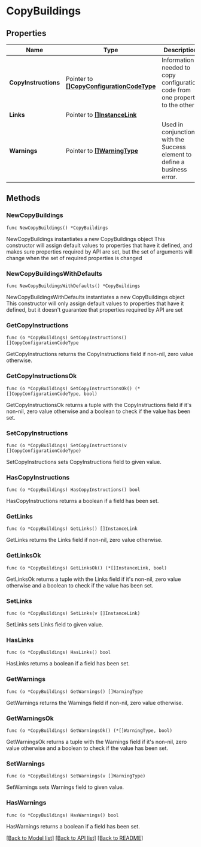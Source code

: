# CopyBuildings

## Properties

Name | Type | Description | Notes
------------ | ------------- | ------------- | -------------
**CopyInstructions** | Pointer to [**[]CopyConfigurationCodeType**](CopyConfigurationCodeType.md) | Information needed to copy configuration code from one property to the other. | [optional] 
**Links** | Pointer to [**[]InstanceLink**](InstanceLink.md) |  | [optional] 
**Warnings** | Pointer to [**[]WarningType**](WarningType.md) | Used in conjunction with the Success element to define a business error. | [optional] 

## Methods

### NewCopyBuildings

`func NewCopyBuildings() *CopyBuildings`

NewCopyBuildings instantiates a new CopyBuildings object
This constructor will assign default values to properties that have it defined,
and makes sure properties required by API are set, but the set of arguments
will change when the set of required properties is changed

### NewCopyBuildingsWithDefaults

`func NewCopyBuildingsWithDefaults() *CopyBuildings`

NewCopyBuildingsWithDefaults instantiates a new CopyBuildings object
This constructor will only assign default values to properties that have it defined,
but it doesn't guarantee that properties required by API are set

### GetCopyInstructions

`func (o *CopyBuildings) GetCopyInstructions() []CopyConfigurationCodeType`

GetCopyInstructions returns the CopyInstructions field if non-nil, zero value otherwise.

### GetCopyInstructionsOk

`func (o *CopyBuildings) GetCopyInstructionsOk() (*[]CopyConfigurationCodeType, bool)`

GetCopyInstructionsOk returns a tuple with the CopyInstructions field if it's non-nil, zero value otherwise
and a boolean to check if the value has been set.

### SetCopyInstructions

`func (o *CopyBuildings) SetCopyInstructions(v []CopyConfigurationCodeType)`

SetCopyInstructions sets CopyInstructions field to given value.

### HasCopyInstructions

`func (o *CopyBuildings) HasCopyInstructions() bool`

HasCopyInstructions returns a boolean if a field has been set.

### GetLinks

`func (o *CopyBuildings) GetLinks() []InstanceLink`

GetLinks returns the Links field if non-nil, zero value otherwise.

### GetLinksOk

`func (o *CopyBuildings) GetLinksOk() (*[]InstanceLink, bool)`

GetLinksOk returns a tuple with the Links field if it's non-nil, zero value otherwise
and a boolean to check if the value has been set.

### SetLinks

`func (o *CopyBuildings) SetLinks(v []InstanceLink)`

SetLinks sets Links field to given value.

### HasLinks

`func (o *CopyBuildings) HasLinks() bool`

HasLinks returns a boolean if a field has been set.

### GetWarnings

`func (o *CopyBuildings) GetWarnings() []WarningType`

GetWarnings returns the Warnings field if non-nil, zero value otherwise.

### GetWarningsOk

`func (o *CopyBuildings) GetWarningsOk() (*[]WarningType, bool)`

GetWarningsOk returns a tuple with the Warnings field if it's non-nil, zero value otherwise
and a boolean to check if the value has been set.

### SetWarnings

`func (o *CopyBuildings) SetWarnings(v []WarningType)`

SetWarnings sets Warnings field to given value.

### HasWarnings

`func (o *CopyBuildings) HasWarnings() bool`

HasWarnings returns a boolean if a field has been set.


[[Back to Model list]](../README.md#documentation-for-models) [[Back to API list]](../README.md#documentation-for-api-endpoints) [[Back to README]](../README.md)


